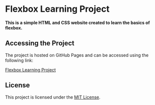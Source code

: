 # Flexbox Learning Project

**This is a simple HTML and CSS website created to learn the basics of flexbox.**


## Accessing the Project

The project is hosted on GitHub Pages and can be accessed using the following link:

[Flexbox Learning Project](https://vladboj.github.io/landing-page/)

## License

This project is licensed under the [MIT License](LICENSE).
